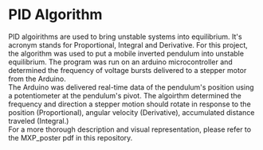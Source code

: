 # PID Algorithm
PID algoirithms are used to bring unstable systems into equilibrium. It's acronym stands for Proportional, Integral and Derivative. For 
this project, the algorithm was used to put a mobile inverted pendulum into unstable equilibrium. The program was run on an arduino 
microcontroller and determined the frequency of voltage bursts delivered to a stepper motor from the Arduino. <br />
The Arduino was delivered real-time data of the pendulum's position using a potentiometer
at the pendulum's pivot. The algoirthm determined the frequency and direction a stepper motion should rotate in 
response to the position (Proportional), angular velocity (Derivative), accumulated distance traveled (Integral.) <br />
For a more thorough description and visual representation, please refer to the MXP_poster pdf in this repository.
